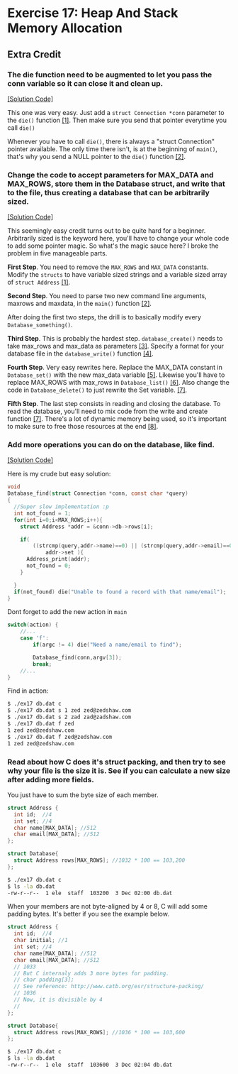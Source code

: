 # Exercise 17: Heap And Stack Memory Allocation

## Extra Credit
### The die function need to be augmented to let you pass the conn variable so it can close it and clean up.
[[Solution Code]](ex17_e1.c)

This one was very easy. Just add a `struct Connection *conn` parameter to the `die()` function [[1]](ex17_e1.c#L37). Then make sure you send that pointer everytime you call `die()`

Whenever you have to call `die()`, there is always a "struct Connection" pointer available. The only time there isn't, is at the beginning of `main()`, that's why you send a NULL pointer to the `die()` function [[2]](ex17_e1.c#L163).

### Change the code to accept parameters for MAX_DATA and MAX_ROWS, store them in the Database struct, and write that to the file, thus creating a database that can be arbitrarily sized.
[[Solution Code]](ex17_e2.c)

This seemingly easy credit turns out to be quite hard for a beginner. Arbitrarily sized is the keyword here, you'll have to change your whole code to add some pointer magic. So what's the magic sauce here? I broke the problem in five manageable parts.

**First Step**. You need to remove the `MAX_ROWS` and `MAX_DATA` constants. Modify the `structs` to have variable sized strings and a variable sized array of `struct Address` [[1]](ex17_e2.c#L7-L18). 

**Second Step**. You need to parse two new command line arguments, maxrows and maxdata, in the `main()` function [[2]](https://www.diffchecker.com/v8fp7fwj).

After doing the first two steps, the drill is to basically modify every `Database_something()`.

**Third Step**. This is probably the hardest step.  `database_create()` needs to take max_rows and max_data as parameters [[3]](ex17_e2.c#L155-L181). Specify a format for your database file in the `database_write()` function [[4]](ex17_e2.c#L119-L153).

**Fourth Step**. Very easy rewrites here. Replace  the MAX_DATA constant in `Database_set()` with the new max_data variable [[5]](https://github.com/eleloya/Learn-C-The-Hard-Way/commit/2c07813f833ff5520591a1b5e222f3cf40b18a82?diff=unified). Likewise you'll have to replace MAX_ROWS with max_rows in `Database_list()` [[6]](https://github.com/eleloya/Learn-C-The-Hard-Way/commit/331e4cb6bc047507c6658914c51bc55361d7ee10). Also change the code in `Database_delete()` to just rewrite the Set variable.  [[7]](https://github.com/eleloya/Learn-C-The-Hard-Way/commit/0f1e09fac57412be73d211a3a34a4894bbd2fc7e).

**Fifth Step**. The last step consists in reading and closing the database. To read the database, you'll need to mix code from the write and create function [[7]](https://github.com/eleloya/Learn-C-The-Hard-Way/commit/d1b6454935da2ab3b50e3bf9f1dd7cee148abd53). There's a lot of dynamic memory being used, so it's important to make sure to free those resources at the end [[8]](https://github.com/eleloya/Learn-C-The-Hard-Way/commit/9d7ee17a84d3c85a89abd3ed2598bc31516d0f48).

### Add more operations you can do on the database, like find.
[[Solution Code]](ex17_e3.c)

Here is my crude but easy solution:
```c
void
Database_find(struct Connection *conn, const char *query)
{
  //Super slow implementation :p
  int not_found = 1;
  for(int i=0;i<MAX_ROWS;i++){
    struct Address *addr = &conn->db->rows[i];

    if( 
        ((strcmp(query,addr->name)==0) || (strcmp(query,addr->email)==0)) && 
            addr->set ){
      Address_print(addr);
      not_found = 0;
    }

  }
  if(not_found) die("Unable to found a record with that name/email");
}
```
Dont forget to add the new action in `main`
```c
switch(action) {
    //...
    case 'f':
        if(argc != 4) die("Need a name/email to find");

        Database_find(conn,argv[3]);
        break;
    //...
}
```

Find in action:
```sh
$ ./ex17 db.dat c
$ ./ex17 db.dat s 1 zed zed@zedshaw.com
$ ./ex17 db.dat s 2 zad zad@zadshaw.com
$ ./ex17 db.dat f zed
1 zed zed@zedshaw.com
$ ./ex17 db.dat f zed@zedshaw.com
1 zed zed@zedshaw.com
```

### Read about how C does it's struct packing, and then try to see why your file is the size it is. See if you can calculate a new size after adding more fields.

You just have to sum the byte size of each member. 

```c
struct Address {
  int id;  //4
  int set; //4
  char name[MAX_DATA]; //512
  char email[MAX_DATA]; //512
};

struct Database{
  struct Address rows[MAX_ROWS]; //1032 * 100 == 103,200
};
```

```sh
$ ./ex17 db.dat c
$ ls -la db.dat
-rw-r--r--  1 ele  staff  103200  3 Dec 02:00 db.dat
```

When your members are not byte-aligned by 4 or 8, C will add some padding bytes. 
It's better if you see the example below.

```c
struct Address {
  int id;  //4
  char initial; //1
  int set; //4
  char name[MAX_DATA]; //512
  char email[MAX_DATA]; //512
  // 1033
  // But C internaly adds 3 more bytes for padding. 
  // char padding[3];
  // See reference: http://www.catb.org/esr/structure-packing/
  // 1036
  // Now, it is divisible by 4
  // 
};

struct Database{
  struct Address rows[MAX_ROWS]; //1036 * 100 == 103,600
};
```

```sh
$ ./ex17 db.dat c
$ ls -la db.dat
-rw-r--r--  1 ele  staff  103600  3 Dec 02:04 db.dat
```
